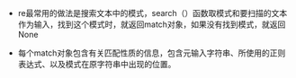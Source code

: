 * re最常用的做法是搜索文本中的模式，search（）函数取模式和要扫描的文本作为输入，找到这个模式时，就返回match对象，如果没有找到模式，就返回None

* 每个match对象包含有关匹配性质的信息，包含元输入字符串、所使用的正则表达式、以及模式在原字符串中出现的位置。